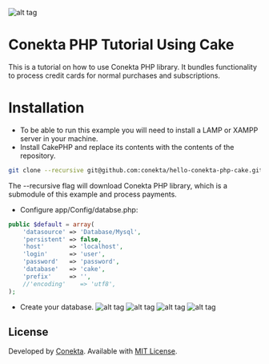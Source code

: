![alt tag](https://raw.github.com/conekta/hello-conekta-php-cake/master/readme_files/cover.png)

Conekta PHP Tutorial Using Cake
=======================
This is a tutorial on how to use Conekta PHP library. It bundles functionality to process credit cards for normal purchases and subscriptions.

Installation
=======================

* To be able to run this example you will need to install a LAMP or XAMPP server in your machine. 
* Install CakePHP and replace its contents with the contents of the repository.

```bash
git clone --recursive git@github.com:conekta/hello-conekta-php-cake.git
```

The --recursive flag will download Conekta PHP library, which is a submodule of this example and process payments.

* Configure app/Config/databse.php:
```php
public $default = array(
	'datasource' => 'Database/Mysql',
	'persistent' => false,
	'host' 		 => 'localhost',
	'login' 	 => 'user',
	'password' 	 => 'password',
	'database' 	 => 'cake',
	'prefix' 	 => '',
	//'encoding' 	=> 'utf8',
);
``` 
* Create your database.
![alt tag](https://raw.github.com/conekta/hello-conekta-php-cake/master/readme_files/db_charges.png)
![alt tag](https://raw.github.com/conekta/hello-conekta-php-cake/master/readme_files/db_events.png)
![alt tag](https://raw.github.com/conekta/hello-conekta-php-cake/master/readme_files/db_products.png)
![alt tag](https://raw.github.com/conekta/hello-conekta-php-cake/master/readme_files/db_webhooks.png)

License
-------
Developed by [Conekta](https://www.conekta.io). Available with [MIT License](LICENSE).
